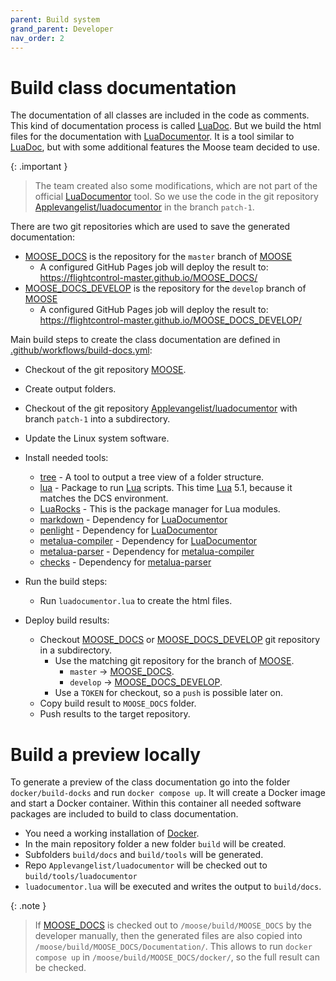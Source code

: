 ```yaml
---
parent: Build system
grand_parent: Developer
nav_order: 2
---
```


# Build class documentation

The documentation of all classes are included in the code as comments.
This kind of documentation process is called [LuaDoc]. But we build the
html files for the documentation with [LuaDocumentor]. It is a tool
similar to [LuaDoc], but with some additional features the Moose team
decided to use.

{: .important }
> The team created also some modifications, which are not part of the
> official [LuaDocumentor] tool. So we use the code in the git repository
> [Applevangelist/luadocumentor] in the branch `patch-1`.

There are two git repositories which are used to save the generated
documentation:

- [MOOSE_DOCS] is the repository for the `master` branch of [MOOSE]
  - A configured GitHub Pages job will deploy the result to:<br/>
    <https://flightcontrol-master.github.io/MOOSE_DOCS/>
- [MOOSE_DOCS_DEVELOP] is the repository for the `develop` branch of [MOOSE]
  - A configured GitHub Pages job will deploy the result to:<br/>
    <https://flightcontrol-master.github.io/MOOSE_DOCS_DEVELOP/>

Main build steps to create the class documentation are defined in [.github/workflows/build-docs.yml]:

- Checkout of the git repository [MOOSE].
- Create output folders.
- Checkout of the git repository [Applevangelist/luadocumentor] with
  branch `patch-1` into a subdirectory.
- Update the Linux system software.
- Install needed tools:
    - [tree] - A tool to output a tree view of a folder structure.
    - [lua] - Package to run [Lua] scripts. This time [Lua] 5.1,
      because it matches the DCS environment.
    - [LuaRocks] - This is the package manager for Lua modules.
    - [markdown] - Dependency for [LuaDocumentor]
    - [penlight] - Dependency for [LuaDocumentor]
    - [metalua-compiler] - Dependency for [LuaDocumentor]
    - [metalua-parser] - Dependency for [metalua-compiler]
    - [checks] - Dependency for [metalua-parser]

- Run the build steps:
    - Run `luadocumentor.lua` to create the html files.

- Deploy build results:
    - Checkout [MOOSE_DOCS] or [MOOSE_DOCS_DEVELOP] git repository in a subdirectory.
        - Use the matching git repository for the branch of [MOOSE].
            - `master` -> [MOOSE_DOCS].
            - `develop` -> [MOOSE_DOCS_DEVELOP].
        - Use a `TOKEN` for checkout, so a `push` is possible later on.
    - Copy build result to `MOOSE_DOCS` folder.
    - Push results to the target repository.

# Build a preview locally

To generate a preview of the class documentation go into the folder
`docker/build-docks` and run `docker compose up`. It will create a Docker image
and start a Docker container. Within this container all needed software packages
are included to build to class documentation.

- You need a working installation of [Docker].
- In the main repository folder a new folder `build` will be created.
- Subfolders `build/docs` and `build/tools` will be generated.
- Repo `Applevangelist/luadocumentor` will be checked out to `build/tools/luadocumentor`
- `luadocumentor.lua` will be executed and writes the output to `build/docs`.

{: .note }
> If [MOOSE_DOCS] is checked out to `/moose/build/MOOSE_DOCS` by the developer
> manually, then the generated files are also copied into `/moose/build/MOOSE_DOCS/Documentation/`.
> This allows to run `docker compose up` in `/moose/build/MOOSE_DOCS/docker/`,
> so the full result can be checked.

[tree]: https://wiki.ubuntuusers.de/tree/
[LuaDoc]: https://keplerproject.github.io/luadoc/
[LuaDocumentor]: https://luarocks.org/modules/luarocks/luadocumentor
[Applevangelist/luadocumentor]: https://github.com/Applevangelist/luadocumentor/tree/patch-1
[markdown]: https://luarocks.org/modules/mpeterv/markdown
[penlight]: https://luarocks.org/modules/tieske/penlight
[metalua-compiler]: https://luarocks.org/modules/luarocks/metalua-compiler
[metalua-parser]: https://luarocks.org/modules/luarocks/metalua-parser
[checks]: https://luarocks.org/modules/fab13n/checks
[MOOSE]: https://github.com/FlightControl-Master/MOOSE
[MOOSE_DOCS]: https://github.com/FlightControl-Master/MOOSE_DOCS
[MOOSE_DOCS_DEVELOP]: https://github.com/FlightControl-Master/MOOSE_DOCS_DEVELOP
[Lua]: https://www.lua.org/
[LuaRocks]: https://luarocks.org/
[.github/workflows/build-docs.yml]: https://github.com/FlightControl-Master/MOOSE/blob/master/.github/workflows/build-docs.yml
[Docker]: https://www.docker.com/
